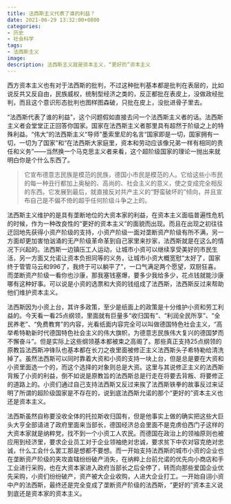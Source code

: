 ```yaml
---
title: 法西斯主义代表了谁的利益？
date: 2021-06-29 13:32:00+0800
categories:
- 历史
- 社会科学
tags:
- 法西斯主义
image: 
description: 法西斯主义就是资本主义，“更好的”资本主义
---
```


西方资本主义也有对于法西斯的批判，不过这种批判基本都是批判在表层的，比如说反共又反自由，民族威权，统制型经济之类的，反正都批在表皮上，没做政经批判，而且这个意识形态批判也图样图森破，只批在皮上，没批进骨子里去。

“法西斯代表了谁的利益”，这个问题假如直接去问一个法西斯主义者的话。法西斯主义者会堂堂正正回答你国家。国家在法西斯主义者那里具有超然于阶级之上的特殊利益。“伟大”的法西斯主义“导师”墨索里尼的名言“国家即是一切，国家拥有一切，一切为了国家”和“在法西斯大家庭里，资本和劳动应该像兄弟一样有相同的责任和义务”——当然换一个马克思主义者来看，这个超阶级国家的理论一抛出来就明白你是个什么东西了。

> 它宣布德意志民族是模范的民族，德国小市民是模范的人。它给这些小市民的每一种丑行都加上奥秘的、高尚的、社会主义的意义，使之变成完全相反的东西。它发展到最后，就直接反对共产主义的“野蛮破坏的”倾向，并且宣布自己是不偏不倚的超乎任何阶级斗争之上的。

法西斯主义维护的是具有垄断地位的大资本家的利益，在资本主义面临普遍性危机的时候，作为一种改良性的“更好的资本主义”的面貌而出现。而且在出现之初往往迂回地先获得小资产阶级的支持，小资产阶级一面对垄断资产阶级有所不满，另一方面却更加害怕汹涌的无产阶级革命革到自己家里来抄家，法西斯就是在这么的情况下兴起的。法西斯一边镇压工人运动，让城市小资可以继续享受美好的市民生活，另一方面又允诺让资本负担同等的义务，让城市小资大概宽慰“太好了，国家终于管管马云和996了，我终于可以躺平了”，一口气满足两个愿望，双厨狂喜。而垄断资产阶级一看你也沙康，那我塞钱塞爆，要多少我给多少，花点钱就能沙康哪有这种好事。可以说是小资的选票和大资的钱组成了法西斯，法西斯反过来帮助他们维护资本主义。

法西斯因为小资上台，其许多政策，至少是纸面上的政策是十分维护小资和劳工利益的。今天看一看25点纲领，里面就有巨量多“收归国有”、“利润全民所享”、“全民养老”、“免费教育”的内容，光看纸面内容完全可以叫做德国特色社会主义，“高举希特勒新时代德国特色社会主义的伟大旗帜，为德意志民族伟大复兴的德国梦而不懈奋斗”。但是实际上这些纲领基本都被束之高阁了。那些真正支持25点纲领的原教旨法西斯冲锋队也基本都在长刀之夜里面被修正主义法西斯头子希特勒给清洗掉了。虽然法西斯可以同时靠着大资和小资的支持一块上台，但是总是要在大资和小资里面选一个的，而这个选择的对象则总是大资。这里与其说修正主义的法西斯背叛了小资的利益，倒不如说是原教旨的法西斯总是行走在将要去背叛、将要修正的道路上的。小资们通过自己支持法西斯又反过来挨了法西斯铁拳的故事反过来证明了所谓的超阶级国家是不存在的，说到底法西斯允诺的那个“更好的”资本主义也还是资本主义。

法西斯虽然自称要没收全体的托拉斯收归国有，但是他事实上做的确实把这些大巨头大亨全部请进了政府里面来当部长，德国经济总会里面不是克虏伯西门子这样的大资本家就是纳粹党，找不到一个小资工人农民。而德国在政治上的领袖原则也被应用到经济里，要求企业员工对于企业领袖绝对忠诚，要求贫下中农对容克绝对忠诚，什么工会什么罢工那是想都不要想。而一开始支持法西斯的城市小资的企业也在垄断资产阶级的夹攻直辖纷纷破产消失，在纳粹上台前允诺的优先向小商店和手工业进行采购，也在大资本家进入政府当部长之后全停了，转而向那些爱国企业优先采购，小资们纷纷破产，资产被大企业收购，人进大企业打工。一开始自诩小资中产的法西斯，最终还是完全变成了垄断资产阶级的法西斯，“更好的”资本主义说到底还是资本家的资本主义。